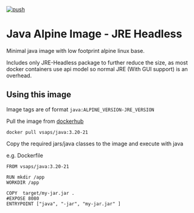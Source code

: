 [![push](https://github.com/sapvs/java-docker/actions/workflows/docker-publish.yml/badge.svg)](https://github.com/sapvs/java-docker/actions/workflows/docker-publish.yml)

# Java Alpine Image - JRE Headless

Minimal java image with low footprint alpine linux base. 

Includes only JRE-Headless package to further reduce the size, as most docker containers use api model so normal JRE (With GUI support) is an overhead.


## Using this image

Image tags are of format `java:ALPINE_VERSION-JRE_VERSION`

Pull the image from [dockerhub](https://hub.docker.com/r/vsaps/java/)

```
docker pull vsaps/java:3.20-21
```

Copy the required jars/java classes to the image and execute with java

e.g. Dockerfile

```
FROM vsaps/java:3.20-21

RUN mkdir /app
WORKDIR /app

COPY  target/my-jar.jar .
#EXPOSE 8080
ENTRYPOINT ["java", "-jar", "my-jar.jar" ]
```
